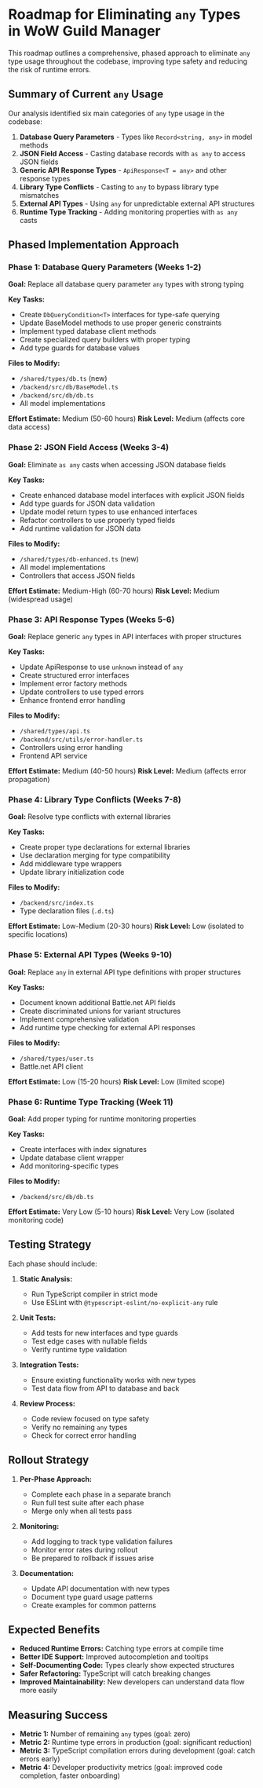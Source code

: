 # Roadmap for Eliminating `any` Types in WoW Guild Manager

This roadmap outlines a comprehensive, phased approach to eliminate `any` type usage throughout the codebase, improving type safety and reducing the risk of runtime errors.

## Summary of Current `any` Usage

Our analysis identified six main categories of `any` type usage in the codebase:

1. **Database Query Parameters** - Types like `Record<string, any>` in model methods
2. **JSON Field Access** - Casting database records with `as any` to access JSON fields
3. **Generic API Response Types** - `ApiResponse<T = any>` and other response types
4. **Library Type Conflicts** - Casting to `any` to bypass library type mismatches
5. **External API Types** - Using `any` for unpredictable external API structures
6. **Runtime Type Tracking** - Adding monitoring properties with `as any` casts

## Phased Implementation Approach

### Phase 1: Database Query Parameters (Weeks 1-2)

**Goal:** Replace all database query parameter `any` types with strong typing

**Key Tasks:**

- Create `DbQueryCondition<T>` interfaces for type-safe querying
- Update BaseModel methods to use proper generic constraints
- Implement typed database client methods
- Create specialized query builders with proper typing
- Add type guards for database values

**Files to Modify:**

- `/shared/types/db.ts` (new)
- `/backend/src/db/BaseModel.ts`
- `/backend/src/db/db.ts`
- All model implementations

**Effort Estimate:** Medium (50-60 hours)
**Risk Level:** Medium (affects core data access)

### Phase 2: JSON Field Access (Weeks 3-4)

**Goal:** Eliminate `as any` casts when accessing JSON database fields

**Key Tasks:**

- Create enhanced database model interfaces with explicit JSON fields
- Add type guards for JSON data validation
- Update model return types to use enhanced interfaces
- Refactor controllers to use properly typed fields
- Add runtime validation for JSON data

**Files to Modify:**

- `/shared/types/db-enhanced.ts` (new)
- All model implementations
- Controllers that access JSON fields

**Effort Estimate:** Medium-High (60-70 hours)
**Risk Level:** Medium (widespread usage)

### Phase 3: API Response Types (Weeks 5-6)

**Goal:** Replace generic `any` types in API interfaces with proper structures

**Key Tasks:**

- Update ApiResponse to use `unknown` instead of `any`
- Create structured error interfaces
- Implement error factory methods
- Update controllers to use typed errors
- Enhance frontend error handling

**Files to Modify:**

- `/shared/types/api.ts`
- `/backend/src/utils/error-handler.ts`
- Controllers using error handling
- Frontend API service

**Effort Estimate:** Medium (40-50 hours)
**Risk Level:** Medium (affects error propagation)

### Phase 4: Library Type Conflicts (Weeks 7-8)

**Goal:** Resolve type conflicts with external libraries

**Key Tasks:**

- Create proper type declarations for external libraries
- Use declaration merging for type compatibility
- Add middleware type wrappers
- Update library initialization code

**Files to Modify:**

- `/backend/src/index.ts`
- Type declaration files (`.d.ts`)

**Effort Estimate:** Low-Medium (20-30 hours)
**Risk Level:** Low (isolated to specific locations)

### Phase 5: External API Types (Weeks 9-10)

**Goal:** Replace `any` in external API type definitions with proper structures

**Key Tasks:**

- Document known additional Battle.net API fields
- Create discriminated unions for variant structures
- Implement comprehensive validation
- Add runtime type checking for external API responses

**Files to Modify:**

- `/shared/types/user.ts`
- Battle.net API client

**Effort Estimate:** Low (15-20 hours)
**Risk Level:** Low (limited scope)

### Phase 6: Runtime Type Tracking (Week 11)

**Goal:** Add proper typing for runtime monitoring properties

**Key Tasks:**

- Create interfaces with index signatures
- Update database client wrapper
- Add monitoring-specific types

**Files to Modify:**

- `/backend/src/db/db.ts`

**Effort Estimate:** Very Low (5-10 hours)
**Risk Level:** Very Low (isolated monitoring code)

## Testing Strategy

Each phase should include:

1. **Static Analysis:**
   - Run TypeScript compiler in strict mode
   - Use ESLint with `@typescript-eslint/no-explicit-any` rule

2. **Unit Tests:**
   - Add tests for new interfaces and type guards
   - Test edge cases with nullable fields
   - Verify runtime type validation

3. **Integration Tests:**
   - Ensure existing functionality works with new types
   - Test data flow from API to database and back

4. **Review Process:**
   - Code review focused on type safety
   - Verify no remaining `any` types
   - Check for correct error handling

## Rollout Strategy

1. **Per-Phase Approach:**
   - Complete each phase in a separate branch
   - Run full test suite after each phase
   - Merge only when all tests pass

2. **Monitoring:**
   - Add logging to track type validation failures
   - Monitor error rates during rollout
   - Be prepared to rollback if issues arise

3. **Documentation:**
   - Update API documentation with new types
   - Document type guard usage patterns
   - Create examples for common patterns

## Expected Benefits

- **Reduced Runtime Errors:** Catching type errors at compile time
- **Better IDE Support:** Improved autocompletion and tooltips
- **Self-Documenting Code:** Types clearly show expected structures
- **Safer Refactoring:** TypeScript will catch breaking changes
- **Improved Maintainability:** New developers can understand data flow more easily

## Measuring Success

- **Metric 1:** Number of remaining `any` types (goal: zero)
- **Metric 2:** Runtime type errors in production (goal: significant reduction)
- **Metric 3:** TypeScript compilation errors during development (goal: catch errors early)
- **Metric 4:** Developer productivity metrics (goal: improved code completion, faster onboarding)
